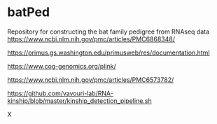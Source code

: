 # batPed
Repository for constructing the bat family pedigree from RNAseq data
https://www.ncbi.nlm.nih.gov/pmc/articles/PMC6868348/

https://primus.gs.washington.edu/primusweb/res/documentation.html

https://www.cog-genomics.org/plink/

https://www.ncbi.nlm.nih.gov/pmc/articles/PMC6573782/

https://github.com/vavouri-lab/RNA-kinship/blob/master/kinship_detection_pipeline.sh


X

